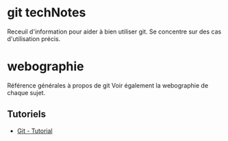 # git techNotes

Receuil d'information pour aider à bien utiliser git. Se concentre sur des cas d'utilisation précis.


# webographie

Référence générales à propos de git
Voir également la webographie de chaque sujet.

## Tutoriels

  - [Git - Tutorial](http://www.vogella.com/tutorials/Git/article.html)
